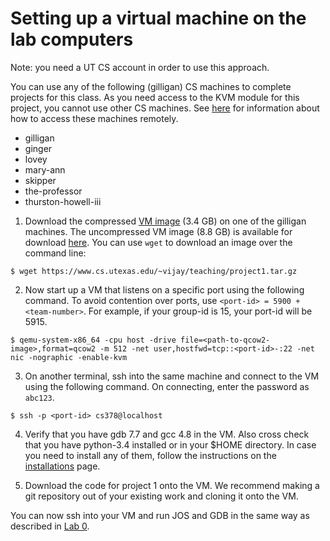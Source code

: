 # Setting up a virtual machine on the lab computers

Note: you need a UT CS account in order to use this approach. 

You can use any of the following (gilligan) CS machines to complete projects for this class. As you need access to the KVM module for this project, you cannot use other CS machines. See [here](https://www.cs.utexas.edu/facilities/documentation) for information about how to access these machines remotely. 
- gilligan
- ginger
- lovey
- mary-ann
- skipper
- the-professor
- thurston-howell-iii

1. Download the compressed [VM image](https://www.cs.utexas.edu/~vijay/teaching/project1.tar.gz) (3.4 GB) on one of the gilligan machines. The uncompressed VM image (8.8 GB) is available for download [here](http://www.cs.utexas.edu/~soujanya/project1-vm.qcow2). You can use `wget` to download an image over the command line:
```
$ wget https://www.cs.utexas.edu/~vijay/teaching/project1.tar.gz
```

2. Now start up a VM that listens on a specific port using the following command. To avoid contention over ports, use `<port-id> = 5900 + <team-number>`. For example, if your group-id is 15, your port-id will be 5915.
```
$ qemu-system-x86_64 -cpu host -drive file=<path-to-qcow2-image>,format=qcow2 -m 512 -net user,hostfwd=tcp::<port-id>-:22 -net nic -nographic -enable-kvm
```

3. On another terminal, ssh into the same machine and connect to the VM using the following command. On connecting, enter the password as `abc123`.
```
$ ssh -p <port-id> cs378@localhost
```

4. Verify that you have gdb 7.7 and gcc 4.8 in the VM. Also cross check that you have python-3.4 installed or in your $HOME directory. In case you need to install any of them, follow the instructions on the [installations](https://github.com/vijay03/cs360v-f21/blob/main/installation.md) page.

5. Download the code for project 1 onto the VM. We recommend making a git repository out of your existing work and cloning it onto the VM. 

You can now ssh into your VM and run JOS and GDB in the same way as described in [Lab 0](https://github.com/vijay03/cs360v-f21/blob/main/Lab0.md).
